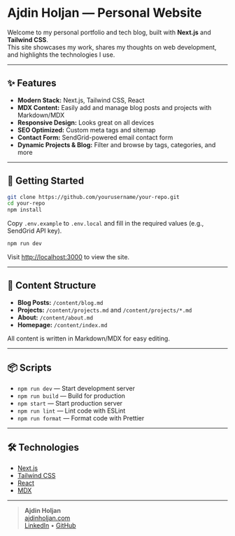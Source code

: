 # Ajdin Holjan — Personal Website

Welcome to my personal portfolio and tech blog, built with **Next.js** and **Tailwind CSS**.  
This site showcases my work, shares my thoughts on web development, and highlights the technologies I use.

---

## ✨ Features

- **Modern Stack:** Next.js, Tailwind CSS, React
- **MDX Content:** Easily add and manage blog posts and projects with Markdown/MDX
- **Responsive Design:** Looks great on all devices
- **SEO Optimized:** Custom meta tags and sitemap
- **Contact Form:** SendGrid-powered email contact form
- **Dynamic Projects & Blog:** Filter and browse by tags, categories, and more

---

## 🚀 Getting Started

```sh
git clone https://github.com/yourusername/your-repo.git
cd your-repo
npm install
```

Copy `.env.example` to `.env.local` and fill in the required values (e.g., SendGrid API key).

```sh
npm run dev
```

Visit [http://localhost:3000](http://localhost:3000) to view the site.

---

## 📝 Content Structure

- **Blog Posts:** `/content/blog.md`
- **Projects:** `/content/projects.md` and `/content/projects/*.md`
- **About:** `/content/about.md`
- **Homepage:** `/content/index.md`

All content is written in Markdown/MDX for easy editing.

---

## 📦 Scripts

- `npm run dev` — Start development server
- `npm run build` — Build for production
- `npm start` — Start production server
- `npm run lint` — Lint code with ESLint
- `npm run format` — Format code with Prettier

---

## 🛠️ Technologies

- [Next.js](https://nextjs.org/)
- [Tailwind CSS](https://tailwindcss.com/)
- [React](https://react.dev/)
- [MDX](https://mdxjs.com/)

---

> **Ajdin Holjan**  
> [ajdinholjan.com](https://ajdinholjan.com)  
> [LinkedIn](https://www.linkedin.com/in/ajdinholjan/) • [GitHub](https://github.com/ajdinholjan)
